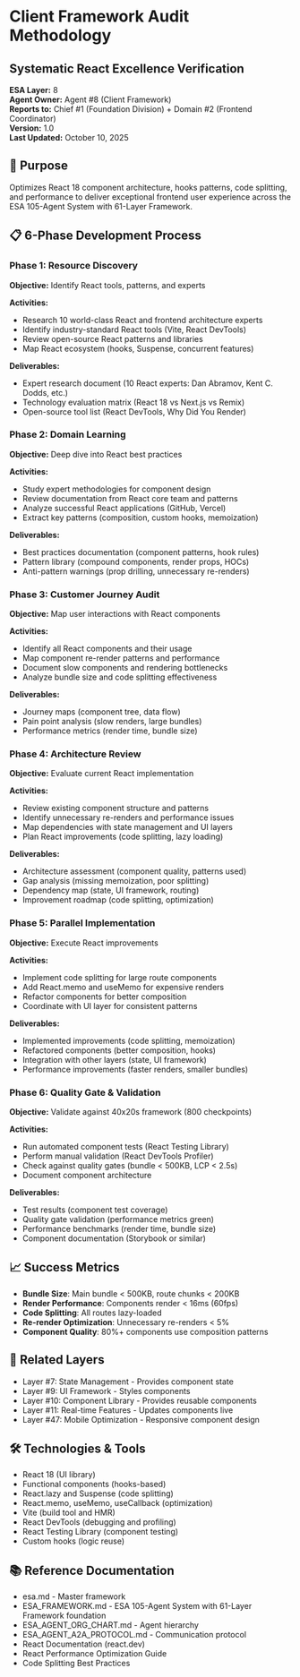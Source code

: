 # Client Framework Audit Methodology
## Systematic React Excellence Verification

**ESA Layer:** 8  
**Agent Owner:** Agent #8 (Client Framework)  
**Reports to:** Chief #1 (Foundation Division) + Domain #2 (Frontend Coordinator)  
**Version:** 1.0  
**Last Updated:** October 10, 2025

## 🎯 Purpose
Optimizes React 18 component architecture, hooks patterns, code splitting, and performance to deliver exceptional frontend user experience across the ESA 105-Agent System with 61-Layer Framework.

## 📋 6-Phase Development Process

### Phase 1: Resource Discovery
**Objective:** Identify React tools, patterns, and experts

**Activities:**
- Research 10 world-class React and frontend architecture experts
- Identify industry-standard React tools (Vite, React DevTools)
- Review open-source React patterns and libraries
- Map React ecosystem (hooks, Suspense, concurrent features)

**Deliverables:**
- Expert research document (10 React experts: Dan Abramov, Kent C. Dodds, etc.)
- Technology evaluation matrix (React 18 vs Next.js vs Remix)
- Open-source tool list (React DevTools, Why Did You Render)

### Phase 2: Domain Learning
**Objective:** Deep dive into React best practices

**Activities:**
- Study expert methodologies for component design
- Review documentation from React core team and patterns
- Analyze successful React applications (GitHub, Vercel)
- Extract key patterns (composition, custom hooks, memoization)

**Deliverables:**
- Best practices documentation (component patterns, hook rules)
- Pattern library (compound components, render props, HOCs)
- Anti-pattern warnings (prop drilling, unnecessary re-renders)

### Phase 3: Customer Journey Audit
**Objective:** Map user interactions with React components

**Activities:**
- Identify all React components and their usage
- Map component re-render patterns and performance
- Document slow components and rendering bottlenecks
- Analyze bundle size and code splitting effectiveness

**Deliverables:**
- Journey maps (component tree, data flow)
- Pain point analysis (slow renders, large bundles)
- Performance metrics (render time, bundle size)

### Phase 4: Architecture Review
**Objective:** Evaluate current React implementation

**Activities:**
- Review existing component structure and patterns
- Identify unnecessary re-renders and performance issues
- Map dependencies with state management and UI layers
- Plan React improvements (code splitting, lazy loading)

**Deliverables:**
- Architecture assessment (component quality, patterns used)
- Gap analysis (missing memoization, poor splitting)
- Dependency map (state, UI framework, routing)
- Improvement roadmap (code splitting, optimization)

### Phase 5: Parallel Implementation
**Objective:** Execute React improvements

**Activities:**
- Implement code splitting for large route components
- Add React.memo and useMemo for expensive renders
- Refactor components for better composition
- Coordinate with UI layer for consistent patterns

**Deliverables:**
- Implemented improvements (code splitting, memoization)
- Refactored components (better composition, hooks)
- Integration with other layers (state, UI framework)
- Performance improvements (faster renders, smaller bundles)

### Phase 6: Quality Gate & Validation
**Objective:** Validate against 40x20s framework (800 checkpoints)

**Activities:**
- Run automated component tests (React Testing Library)
- Perform manual validation (React DevTools Profiler)
- Check against quality gates (bundle < 500KB, LCP < 2.5s)
- Document component architecture

**Deliverables:**
- Test results (component test coverage)
- Quality gate validation (performance metrics green)
- Performance benchmarks (render time, bundle size)
- Component documentation (Storybook or similar)

## 📈 Success Metrics
- **Bundle Size**: Main bundle < 500KB, route chunks < 200KB
- **Render Performance**: Components render < 16ms (60fps)
- **Code Splitting**: All routes lazy-loaded
- **Re-render Optimization**: Unnecessary re-renders < 5%
- **Component Quality**: 80%+ components use composition patterns

## 🔗 Related Layers
- Layer #7: State Management - Provides component state
- Layer #9: UI Framework - Styles components
- Layer #10: Component Library - Provides reusable components
- Layer #11: Real-time Features - Updates components live
- Layer #47: Mobile Optimization - Responsive component design

## 🛠️ Technologies & Tools
- React 18 (UI library)
- Functional components (hooks-based)
- React.lazy and Suspense (code splitting)
- React.memo, useMemo, useCallback (optimization)
- Vite (build tool and HMR)
- React DevTools (debugging and profiling)
- React Testing Library (component testing)
- Custom hooks (logic reuse)

## 📚 Reference Documentation
- esa.md - Master framework
- ESA_FRAMEWORK.md - ESA 105-Agent System with 61-Layer Framework foundation
- ESA_AGENT_ORG_CHART.md - Agent hierarchy
- ESA_AGENT_A2A_PROTOCOL.md - Communication protocol
- React Documentation (react.dev)
- React Performance Optimization Guide
- Code Splitting Best Practices
